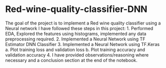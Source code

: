 # Red-wine-quality-classifier-DNN
The goal of the project is to implement a Red wine quality classifier using a Neural network
I have followed these steps in this project:
    1. Performed EDA, Explored the features using histograms, implemented any data preprocessing required.
    2. Implemented a Neural Network using TF Estimator DNN Classifier
    3. Implemented a Neural Network using TF.Keras
          a. Plot training loss and validation loss
          b. Plot training accuracy and validation accuracy
    4. I have provided observations/reasoning where necessary and a conclusion section at the end of the notebook.
